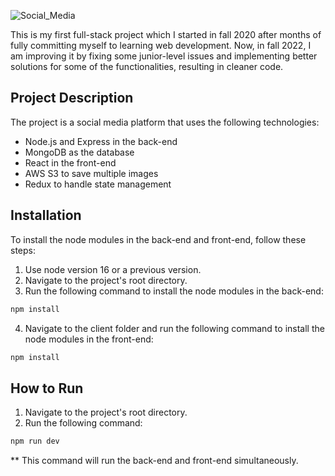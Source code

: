 ![Social_Media](https://user-images.githubusercontent.com/42363388/222906554-05dfe707-a36a-463b-b9b8-f2f8e1f0d982.png)

This is my first full-stack project which I started in fall 2020 after months of fully committing myself to learning web development. Now, in fall 2022, I am improving it by fixing some junior-level issues and implementing better solutions for some of the functionalities, resulting in cleaner code.


## Project Description
The project is a social media platform that uses the following technologies:

- Node.js and Express in the back-end
- MongoDB as the database
- React in the front-end
- AWS S3 to save multiple images
- Redux to handle state management

## Installation
To install the node modules in the back-end and front-end, follow these steps:

1. Use node version 16 or a previous version.
2. Navigate to the project's root directory.
3. Run the following command to install the node modules in the back-end:
```bash 
npm install
```
4. Navigate to the client folder and run the following command to install the node modules in the front-end:
```bash 
npm install
```

## How to Run

1. Navigate to the project's root directory.
2. Run the following command:
```bash 
npm run dev
```

** This command will run the back-end and front-end simultaneously.

